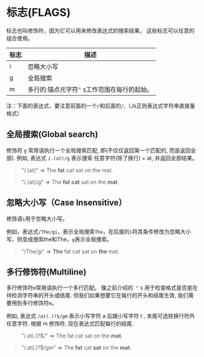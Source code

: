 # 标志(FLAGS)
标志也叫修饰符，因为它可以用来修改表达式的搜索结果。
这些标志可以任意的组合使用。

标志|描述
---|---
i|忽略大小写
g|全局搜索
m|多行的:锚点元字符``^`` ``$``工作范围在每行的起始。
注：下面的表达式，要注意前面的一个``/``和后面的``/``,（Js正则表达式字符串直接量格式）

## 全局搜索(Global search)

修饰符 ``g`` 常用语执行一个全局搜索匹配, 即(不仅仅返回第一个匹配的, 而是返回全部). 例如, 表达式 ``/.(at)/g`` 表示搜索 任意字符(除了换行) + at, 并返回全部结果。

>"/.(at)" => The **fat** cat sat on the mat.

>"/.(at)/g" => The **fat** **cat** sat on the **mat**.


## 忽略大小写（Case Insensitive）
修饰语``i``用于忽略大小写。

例如，表达式```/The/gi```，表示全局搜索``The``，在后面的``i``将其条件修改为忽略大小写，则变成搜索the和The，``g``表示全局搜索。


>"/The/gi" => **The** fat cat sat on **the** mat.

## 多行修饰符(Multiline)
多行修饰符``m``常用语执行一个多行匹配。
像之前介绍的`` ^``  ``$`` 用于检查格式是否是在待检测字符串的开头或结尾. 但我们如果想要它在每行的开头和结尾生效, 我们需要用到多行修饰符``m``。

例如, 表达式 ``/at(.)?$/gm`` 表示小写字符 a 后跟小写字符 t , 末尾可选除换行符外任意字符. 根据 m 修饰符, 现在表达式匹配每行的结尾.

>"/.at(.)?$/" =>
>The fat
>cat sat
>on the **mat**.


>"/.at(.)?$/gm" =>
>The **fat**
>cat **sat**
>on the **mat**.
